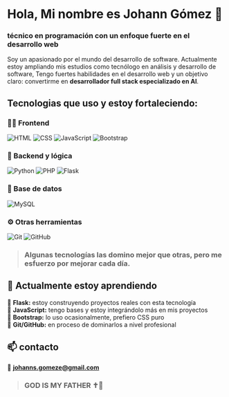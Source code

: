 # Hola, Mi nombre es Johann Gómez 👋
### técnico en programación con un enfoque fuerte en el desarrollo web

Soy un apasionado por el mundo del desarrollo de software.
Actualmente estoy ampliando mis estudios como tecnólogo en análisis y desarrollo de software, Tengo fuertes habilidades en el desarrollo web y un objetivo claro: convertirme en **desarrollador full stack especializado en AI**.


## Tecnologias que uso y estoy fortaleciendo:

### 👨‍💻 Frontend
![HTML](https://img.shields.io/badge/HTML5-E34F26?style=for-the-badge&logo=html5&logoColor=white)
![CSS](https://img.shields.io/badge/CSS3-1572B6?style=for-the-badge&logo=css3&logoColor=white)
![JavaScript](https://img.shields.io/badge/JavaScript-F7DF1E?style=for-the-badge&logo=javascript&logoColor=black)
![Bootstrap](https://img.shields.io/badge/Bootstrap-7952B3?style=for-the-badge&logo=bootstrap&logoColor=white)

### 🧠 Backend y lógica
![Python](https://img.shields.io/badge/Python-3776AB?style=for-the-badge&logo=python&logoColor=white)
![PHP](https://img.shields.io/badge/PHP-777BB4?style=for-the-badge&logo=php&logoColor=white)
![Flask](https://img.shields.io/badge/Flask-000000?style=for-the-badge&logo=flask&logoColor=white)

### 💾 Base de datos
![MySQL](https://img.shields.io/badge/MySQL-005C84?style=for-the-badge&logo=mysql&logoColor=white)

### ⚙️ Otras herramientas
![Git](https://img.shields.io/badge/Git-F05032?style=for-the-badge&logo=git&logoColor=white)
![GitHub](https://img.shields.io/badge/GitHub-181717?style=for-the-badge&logo=github&logoColor=white)

> ### Algunas tecnologías las domino mejor que otras, pero me esfuerzo por mejorar cada día.


## 🌱 Actualmente estoy aprendiendo

🔹 **Flask:** estoy construyendo proyectos reales con esta tecnología  
🔹 **JavaScript:** tengo bases y estoy integrándolo más en mis proyectos  
🔹 **Bootstrap:** lo uso ocasionalmente, prefiero CSS puro  
🔹 **Git/GitHub:** en proceso de dominarlos a nivel profesional


## 📫 contacto

📧 **[johanns.gomeze@gmail.com](mailto:johanns.gomeze@gmail.com)**  


> ### GOD IS MY FATHER ✝️🛐
